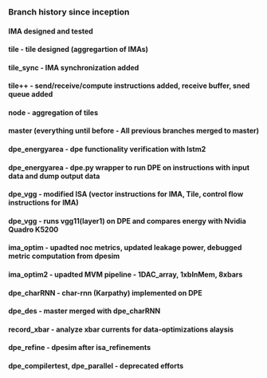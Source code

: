 ### Branch history since inception
#### IMA designed and tested
#### tile - tile designed (aggregartion of IMAs)
#### tile_sync - IMA synchronization added
#### tile++ - send/receive/compute instructions added, receive buffer, sned queue added
#### node - aggregation of tiles
#### master (everything until before - All previous branches merged to master)
#### dpe_energyarea - dpe functionality verification with lstm2
#### dpe_energyarea - dpe.py wrapper to run DPE on instructions with input data and dump output data
#### dpe_vgg - modified ISA (vector instructions for IMA, Tile, control flow instructions for IMA)
#### dpe_vgg - runs vgg11(layer1) on DPE and compares energy with Nvidia Quadro K5200
#### ima_optim - upadted noc metrics, updated leakage power, debugged metric computation from dpesim
#### ima_optim2 - upadted MVM pipeline - 1DAC_array, 1xbInMem, 8xbars
#### dpe_charRNN - char-rnn (Karpathy) implemented on DPE
#### dpe_des - master merged with dpe_charRNN
#### record_xbar - analyze xbar currents for data-optimizations alaysis
#### dpe_refine - dpesim after isa_refinements
#### dpe_compilertest, dpe_parallel - deprecated efforts

